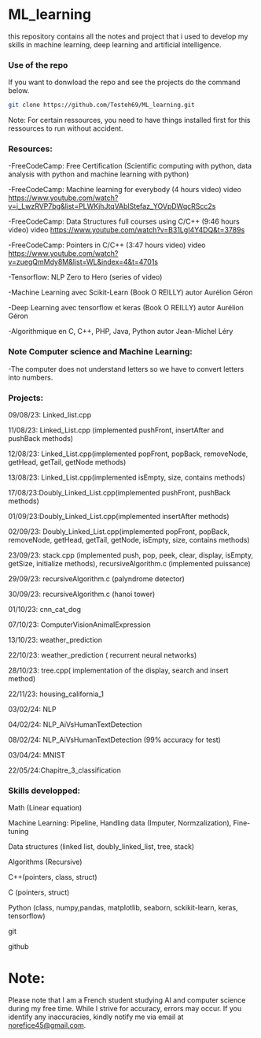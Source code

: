 # ML_learning

this repository contains all the notes and project that i used to develop my skills in machine learning, deep learning and artificial intelligence.


### Use of the repo

If you want to donwload the repo and see the projects do the command below.

```bash
git clone https://github.com/Testeh69/ML_learning.git

```
Note: For certain ressources, you need to have things installed first for this ressources to run without accident.

### Resources:

-FreeCodeCamp:
Free Certification (Scientific computing with python, data analysis with python and machine learning with python)

-FreeCodeCamp: 
Machine learning for everybody (4 hours video) video https://www.youtube.com/watch?v=i_LwzRVP7bg&list=PLWKjhJtqVAblStefaz_YOVpDWqcRScc2s

-FreeCodeCamp:
Data Structures full courses using C/C++ (9:46 hours video) video https://www.youtube.com/watch?v=B31LgI4Y4DQ&t=3789s

-FreeCodeCamp:
Pointers in C/C++ (3:47 hours video) video https://www.youtube.com/watch?v=zuegQmMdy8M&list=WL&index=4&t=4701s

-Tensorflow:
NLP Zero to Hero (series of video)

-Machine Learning avec Scikit-Learn (Book O REILLY) autor Aurélion Géron

-Deep Learning avec tensorflow et keras (Book O REILLY) autor Aurélion Géron

-Algorithmique en C, C++, PHP, Java, Python autor Jean-Michel Léry



### Note Computer science and Machine Learning:

-The computer does not understand letters so we have to convert letters into numbers.



### Projects:

09/08/23: Linked_list.cpp

11/08/23: Linked_List.cpp (implemented pushFront, insertAfter and pushBack methods)

12/08/23: Linked_List.cpp(implemented popFront, popBack, removeNode, getHead, getTail, getNode methods)

13/08/23: Linked_List.cpp(implemented isEmpty, size, contains methods)

17/08/23:Doubly_Linked_List.cpp(implemented pushFront, pushBack methods)

01/09/23:Doubly_Linked_List.cpp(implemented insertAfter methods)

02/09/23: Doubly_Linked_List.cpp(implemented popFront, popBack, removeNode, getHead, getTail, getNode, isEmpty, size, contains methods) 

23/09/23: stack.cpp (implemented push, pop, peek, clear, display, isEmpty, getSize, initialize methods), recursiveAlgorithm.c (implemented  puissance)

29/09/23: recursiveAlgorithm.c (palyndrome detector)

30/09/23: recursiveAlgorithm.c (hanoi tower)

01/10/23: cnn_cat_dog

07/10/23: ComputerVisionAnimalExpression

13/10/23: weather_prediction

22/10/23: weather_prediction ( recurrent neural networks)

28/10/23: tree.cpp( implementation of the display, search and insert method)

22/11/23: housing_california_1 

03/02/24: NLP

04/02/24: NLP_AiVsHumanTextDetection

08/02/24: NLP_AiVsHumanTextDetection (99% accuracy for test)

03/04/24: MNIST

22/05/24:Chapitre_3_classification



### Skills developped:

Math (Linear equation)

Machine Learning: Pipeline, Handling data (Imputer, Normzalization), Fine-tuning

Data structures (linked list, doubly_linked_list, tree, stack)

Algorithms (Recursive)

C++(pointers, class, struct)

C (pointers, struct)

Python (class, numpy,pandas, matplotlib, seaborn, sckikit-learn, keras, tensorflow)

git

github


# Note: 
Please note that I am a French student studying AI and computer science during my free time. While I strive for accuracy, errors may occur. If you identify any inaccuracies, kindly notify me via email at norefice45@gmail.com.
